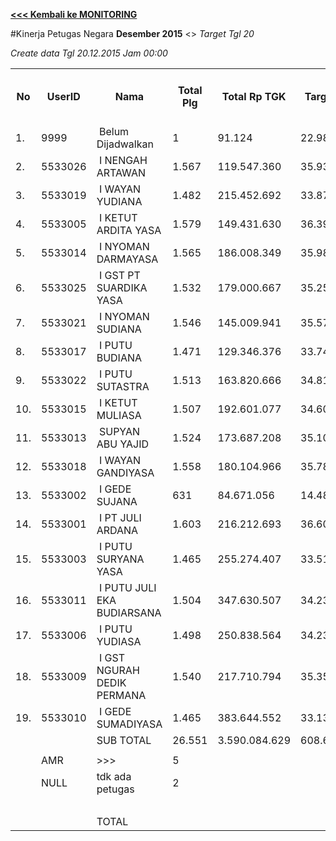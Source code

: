 **[<<< Kembali ke MONITORING](https://github.com/suriawan/Area-Bali-Utara/blob/master/TUSBUNG.md)**

#Kinerja Petugas Negara
**Desember 2015** <> _Target Tgl 20_




_Create data Tgl 20.12.2015 Jam 00:00_


<table><tbody><tr><th>No</th><th>UserID</th><th>Nama</th><th>Total Plg</th><th>Total Rp TGK</th><th>Target TGK</th><th>Realisasi Saldo TGK (Blm Lunas)</th><th>% Pencapaian Thd Target TGK</th><th>BOBOT SLA</th><th>PK 2 Bln - Blm Lunas</th><th>PK 3 Bln - Blm Lunas</th><th>PK 4 Bln - Blm Lunas</th></tr><tr><td>1.</td><td>9999</td><td>&nbsp;Belum Dijadwalkan</td><td>1</td><td>91.124</td><td>22.983</td><td>0</td><td>200%</td><td>14,00%</td><td>0</td><td>0</td><td>0</td></tr><tr><td>2.</td><td>5533026</td><td>&nbsp;I NENGAH ARTAWAN</td><td>1.567</td><td>119.547.360</td><td>35.935.190</td><td>12.236.042</td><td>166%</td><td>14,00%</td><td>0</td><td>0</td><td>0</td></tr><tr><td>3.</td><td>5533019</td><td>&nbsp;I WAYAN YUDIANA</td><td>1.482</td><td>215.452.692</td><td>33.870.688</td><td>20.968.476</td><td>138%</td><td>14,00%</td><td>0</td><td>0</td><td>0</td></tr><tr><td>4.</td><td>5533005</td><td>&nbsp;I KETUT ARDITA YASA</td><td>1.579</td><td>149.431.630</td><td>36.399.243</td><td>22.779.569</td><td>137%</td><td>14,00%</td><td>0</td><td>0</td><td>0</td></tr><tr><td>5.</td><td>5533014</td><td>&nbsp;I NYOMAN DARMAYASA</td><td>1.565</td><td>186.008.349</td><td>35.989.944</td><td>24.836.951</td><td>131%</td><td>14,00%</td><td>2</td><td>1</td><td>0</td></tr><tr><td>6.</td><td>5533025</td><td>&nbsp;I GST PT SUARDIKA YASA</td><td>1.532</td><td>179.000.667</td><td>35.252.523</td><td>25.370.113</td><td>128%</td><td>14,00%</td><td>0</td><td>0</td><td>0</td></tr><tr><td>7.</td><td>5533021</td><td>&nbsp;I NYOMAN SUDIANA</td><td>1.546</td><td>145.009.941</td><td>35.572.700</td><td>26.169.282</td><td>126%</td><td>14,00%</td><td>0</td><td>0</td><td>0</td></tr><tr><td>8.</td><td>5533017</td><td>&nbsp;I PUTU BUDIANA</td><td>1.471</td><td>129.346.376</td><td>33.741.308</td><td>25.690.454</td><td>124%</td><td>14,00%</td><td>0</td><td>0</td><td>0</td></tr><tr><td>9.</td><td>5533022</td><td>&nbsp;I PUTU SUTASTRA</td><td>1.513</td><td>163.820.666</td><td>34.810.039</td><td>27.231.011</td><td>122%</td><td>14,00%</td><td>0</td><td>0</td><td>0</td></tr><tr><td>10.</td><td>5533015</td><td>&nbsp;I KETUT MULIASA</td><td>1.507</td><td>192.601.077</td><td>34.603.717</td><td>32.504.297</td><td>106%</td><td>14,00%</td><td>1</td><td>0</td><td>0</td></tr><tr><td>11.</td><td>5533013</td><td>&nbsp;SUPYAN ABU YAJID</td><td>1.524</td><td>173.687.208</td><td>35.106.247</td><td>33.654.295</td><td>104%</td><td>14,00%</td><td>2</td><td>0</td><td>0</td></tr><tr><td>12.</td><td>5533018</td><td>&nbsp;I WAYAN GANDIYASA</td><td>1.558</td><td>180.104.966</td><td>35.781.145</td><td>36.215.173</td><td>99%</td><td>12,50%</td><td>3</td><td>0</td><td>0</td></tr><tr><td>13.</td><td>5533002</td><td>&nbsp;I GEDE SUJANA</td><td>631</td><td>84.671.056</td><td>14.481.077</td><td>14.657.497</td><td>99%</td><td>12,50%</td><td>0</td><td>0</td><td>0</td></tr><tr><td>14.</td><td>5533001</td><td>&nbsp;I PT JULI ARDANA</td><td>1.603</td><td>216.212.693</td><td>36.604.794</td><td>46.966.597</td><td>72%</td><td>5,00%</td><td>2</td><td>0</td><td>0</td></tr><tr><td>15.</td><td>5533003</td><td>&nbsp;I PUTU SURYANA YASA</td><td>1.465</td><td>255.274.407</td><td>33.515.953</td><td>44.774.631</td><td>66%</td><td>5,00%</td><td>0</td><td>1</td><td>0</td></tr><tr><td>16.</td><td>5533011</td><td>&nbsp;I PUTU JULI EKA BUDIARSANA</td><td>1.504</td><td>347.630.507</td><td>34.231.304</td><td>48.699.137</td><td>58%</td><td>5,00%</td><td>2</td><td>0</td><td>0</td></tr><tr><td>17.</td><td>5533006</td><td>&nbsp;I PUTU YUDIASA</td><td>1.498</td><td>250.838.564</td><td>34.233.563</td><td>52.501.852</td><td>47%</td><td>2,50%</td><td>0</td><td>0</td><td>0</td></tr><tr><td>18.</td><td>5533009</td><td>&nbsp;I GST NGURAH DEDIK PERMANA</td><td>1.540</td><td>217.710.794</td><td>35.353.997</td><td>59.307.565</td><td>32%</td><td>2,50%</td><td>1</td><td>0</td><td>0</td></tr><tr><td>19.</td><td>5533010</td><td>&nbsp;I GEDE SUMADIYASA</td><td>1.465</td><td>383.644.552</td><td>33.138.263</td><td>56.607.266</td><td>29%</td><td>2,50%</td><td>0</td><td>0</td><td>0</td></tr><tr><td> </td><td> </td><td>SUB TOTAL</td><td>26.551</td><td>3.590.084.629</td><td>608.644.678</td><td>611.170.208</td><td>100%</td><td>12,50%</td><td>0</td><td>0</td><td>0</td></tr><tr><td> </td><td> </td><td> </td><td> </td><td> </td><td> </td><td> </td><td> </td><td> </td><td> </td><td> </td><td> </td></tr><tr><td> </td><td>AMR</td><td>&gt;&gt;&gt;</td><td>5</td><td> </td><td> </td><td>48.949.471</td><td> </td><td> </td><td>0</td><td>0</td><td>0</td></tr><tr><td> </td><td>NULL</td><td>tdk ada petugas</td><td>2</td><td> </td><td> </td><td>2.112.900</td><td> </td><td> </td><td>1</td><td>1</td><td>0</td></tr><tr><td> </td><td> </td><td> </td><td> </td><td> </td><td> </td><td> 51.062.371 </td><td> </td><td> </td><td> </td><td> </td><td> </td></tr><tr><td> </td><td> </td><td>TOTAL</td><td> </td><td> </td><td> </td><td> 662.232.579 </td><td> </td><td> </td><td> </td><td> </td><td> </td></tr></tbody></table>
